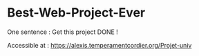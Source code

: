 # Best-Web-Project-Ever
One sentence : Get this project DONE !

Accessible at : https://alexis.temperamentcordier.org/Projet-univ
